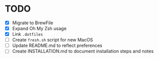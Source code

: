 # TODO

- [x] Migrate to BrewFile
- [x] Expand Oh My Zsh usage
- [x] Link `.dotfiles`
- [ ] Create `fresh.sh` script for new MacOS
- [ ] Update README.md to reflect preferences
- [ ] Create INSTALLATION.md to document installation steps and notes
